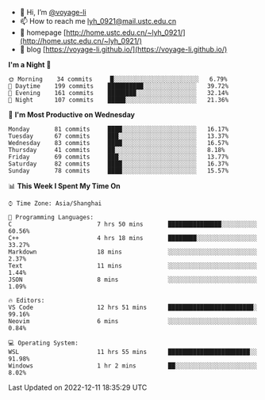 - 👋 Hi, I’m [@voyage-li](https://github.com/voyage-li/)
- 📫 How to reach me [lyh_0921@mail.ustc.edu.cn](mailto:lyh_0921@mail.ustc.edu.cn)
- 👯 homepage [http://home.ustc.edu.cn/~lyh_0921/](http://home.ustc.edu.cn/~lyh_0921/)
- 🥤 blog [https://voyage-li.github.io/](https://voyage-li.github.io/)

<!--START_SECTION:waka-->
**I'm a Night 🦉** 

```text
🌞 Morning    34 commits     █░░░░░░░░░░░░░░░░░░░░░░░░   6.79% 
🌆 Daytime    199 commits    ██████████░░░░░░░░░░░░░░░   39.72% 
🌃 Evening    161 commits    ████████░░░░░░░░░░░░░░░░░   32.14% 
🌙 Night      107 commits    █████░░░░░░░░░░░░░░░░░░░░   21.36%

```
📅 **I'm Most Productive on Wednesday** 

```text
Monday       81 commits     ████░░░░░░░░░░░░░░░░░░░░░   16.17% 
Tuesday      67 commits     ███░░░░░░░░░░░░░░░░░░░░░░   13.37% 
Wednesday    83 commits     ████░░░░░░░░░░░░░░░░░░░░░   16.57% 
Thursday     41 commits     ██░░░░░░░░░░░░░░░░░░░░░░░   8.18% 
Friday       69 commits     ███░░░░░░░░░░░░░░░░░░░░░░   13.77% 
Saturday     82 commits     ████░░░░░░░░░░░░░░░░░░░░░   16.37% 
Sunday       78 commits     ████░░░░░░░░░░░░░░░░░░░░░   15.57%

```


📊 **This Week I Spent My Time On** 

```text
⌚︎ Time Zone: Asia/Shanghai

💬 Programming Languages: 
C                        7 hrs 50 mins       ███████████████░░░░░░░░░░   60.56% 
C++                      4 hrs 18 mins       ████████░░░░░░░░░░░░░░░░░   33.27% 
Markdown                 18 mins             ░░░░░░░░░░░░░░░░░░░░░░░░░   2.37% 
Text                     11 mins             ░░░░░░░░░░░░░░░░░░░░░░░░░   1.44% 
JSON                     8 mins              ░░░░░░░░░░░░░░░░░░░░░░░░░   1.09%

🔥 Editors: 
VS Code                  12 hrs 51 mins      ████████████████████████░   99.16% 
Neovim                   6 mins              ░░░░░░░░░░░░░░░░░░░░░░░░░   0.84%

💻 Operating System: 
WSL                      11 hrs 55 mins      ███████████████████████░░   91.98% 
Windows                  1 hr 2 mins         ██░░░░░░░░░░░░░░░░░░░░░░░   8.02%

```


 Last Updated on 2022-12-11 18:35:29 UTC
<!--END_SECTION:waka-->